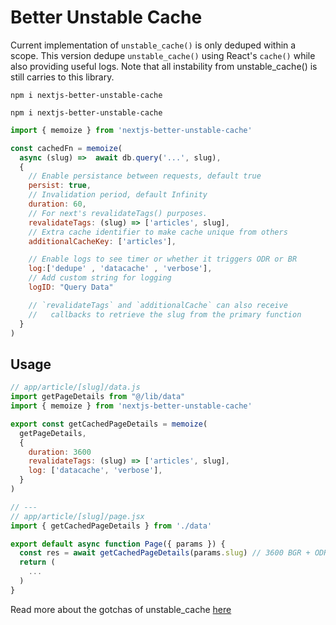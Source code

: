 # Better Unstable Cache

Current implementation of `unstable_cache()` is only deduped within a scope. 
This version dedupe `unstable_cache()` using React's `cache()` while also 
providing useful logs. Note that all instability from unstable_cache() is still
carries to this library.

```
npm i nextjs-better-unstable-cache
```
```
npm i nextjs-better-unstable-cache
```
```javascript
import { memoize } from 'nextjs-better-unstable-cache' 

const cachedFn = memoize(
  async (slug) =>  await db.query('...', slug),
  {
    // Enable persistance between requests, default true
    persist: true, 
    // Invalidation period, default Infinity
    duration: 60,
    // For next's revalidateTags() purposes. 
    revalidateTags: (slug) => ['articles', slug], 
    // Extra cache identifier to make cache unique from others
    additionalCacheKey: ['articles'],

    // Enable logs to see timer or whether it triggers ODR or BR
    log:['dedupe' , 'datacache' , 'verbose'],
    // Add custom string for logging
    logID: "Query Data"

    // `revalidateTags` and `additionalCache` can also receive 
    //   callbacks to retrieve the slug from the primary function 
  } 
)

```

## Usage
```javascript
// app/article/[slug]/data.js
import getPageDetails from "@/lib/data"
import { memoize } from 'nextjs-better-unstable-cache' 

export const getCachedPageDetails = memoize(
  getPageDetails,
  {
    duration: 3600
    revalidateTags: (slug) => ['articles', slug],
    log: ['datacache', 'verbose'],
  }
)

// ---
// app/article/[slug]/page.jsx
import { getCachedPageDetails } from './data' 

export default async function Page({ params }) {
  const res = await getCachedPageDetails(params.slug) // 3600 BGR + ODR
  return (
    ...
  )
}

```
Read more about the gotchas of unstable_cache [here](https://alfonsusardani.notion.site/unstable_cache-from-next-cache-f300b3184d6a472ea5282543d50b9f02)
